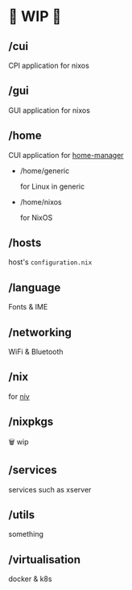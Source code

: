 # :construction: WIP :construction:

## /cui
CPI application for nixos

## /gui
GUI application for nixos

## /home

CUI application for [home-manager](https://github.com/rycee/home-manager)

- /home/generic

    for Linux in generic

- /home/nixos

    for NixOS

## /hosts
host's `configuration.nix`

## /language
Fonts & IME

## /networking
WiFi & Bluetooth

## /nix
for [niv](https://github.com/nmattia/niv)

## /nixpkgs
:wastebasket: wip 

## /services
services such as xserver

## /utils
something

## /virtualisation
docker & k8s
